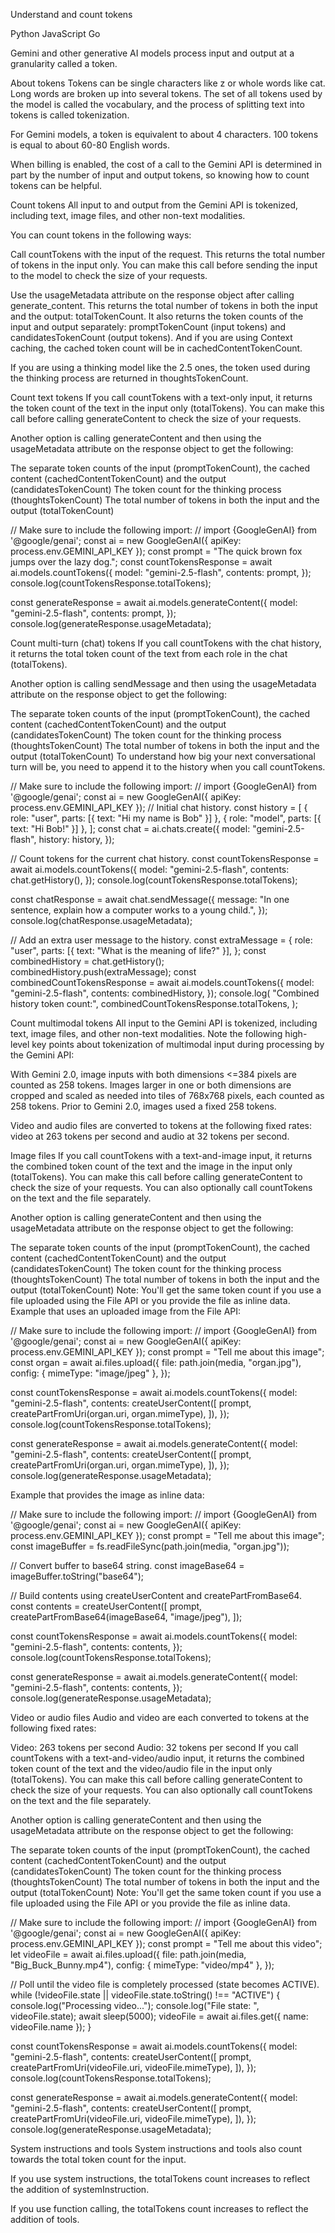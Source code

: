 Understand and count tokens

Python JavaScript Go

Gemini and other generative AI models process input and output at a granularity called a token.

About tokens
Tokens can be single characters like z or whole words like cat. Long words are broken up into several tokens. The set of all tokens used by the model is called the vocabulary, and the process of splitting text into tokens is called tokenization.

For Gemini models, a token is equivalent to about 4 characters. 100 tokens is equal to about 60-80 English words.

When billing is enabled, the cost of a call to the Gemini API is determined in part by the number of input and output tokens, so knowing how to count tokens can be helpful.

Count tokens
All input to and output from the Gemini API is tokenized, including text, image files, and other non-text modalities.

You can count tokens in the following ways:

Call countTokens with the input of the request.
This returns the total number of tokens in the input only. You can make this call before sending the input to the model to check the size of your requests.

Use the usageMetadata attribute on the response object after calling generate_content.
This returns the total number of tokens in both the input and the output: totalTokenCount.
It also returns the token counts of the input and output separately: promptTokenCount (input tokens) and candidatesTokenCount (output tokens). And if you are using Context caching, the cached token count will be in cachedContentTokenCount.

If you are using a thinking model like the 2.5 ones, the token used during the thinking process are returned in thoughtsTokenCount.

Count text tokens
If you call countTokens with a text-only input, it returns the token count of the text in the input only (totalTokens). You can make this call before calling generateContent to check the size of your requests.

Another option is calling generateContent and then using the usageMetadata attribute on the response object to get the following:

The separate token counts of the input (promptTokenCount), the cached content (cachedContentTokenCount) and the output (candidatesTokenCount)
The token count for the thinking process (thoughtsTokenCount)
The total number of tokens in both the input and the output (totalTokenCount)

// Make sure to include the following import:
// import {GoogleGenAI} from '@google/genai';
const ai = new GoogleGenAI({ apiKey: process.env.GEMINI_API_KEY });
const prompt = "The quick brown fox jumps over the lazy dog.";
const countTokensResponse = await ai.models.countTokens({
model: "gemini-2.5-flash",
contents: prompt,
});
console.log(countTokensResponse.totalTokens);

const generateResponse = await ai.models.generateContent({
model: "gemini-2.5-flash",
contents: prompt,
});
console.log(generateResponse.usageMetadata);

Count multi-turn (chat) tokens
If you call countTokens with the chat history, it returns the total token count of the text from each role in the chat (totalTokens).

Another option is calling sendMessage and then using the usageMetadata attribute on the response object to get the following:

The separate token counts of the input (promptTokenCount), the cached content (cachedContentTokenCount) and the output (candidatesTokenCount)
The token count for the thinking process (thoughtsTokenCount)
The total number of tokens in both the input and the output (totalTokenCount)
To understand how big your next conversational turn will be, you need to append it to the history when you call countTokens.

// Make sure to include the following import:
// import {GoogleGenAI} from '@google/genai';
const ai = new GoogleGenAI({ apiKey: process.env.GEMINI_API_KEY });
// Initial chat history.
const history = [
{ role: "user", parts: [{ text: "Hi my name is Bob" }] },
{ role: "model", parts: [{ text: "Hi Bob!" }] },
];
const chat = ai.chats.create({
model: "gemini-2.5-flash",
history: history,
});

// Count tokens for the current chat history.
const countTokensResponse = await ai.models.countTokens({
model: "gemini-2.5-flash",
contents: chat.getHistory(),
});
console.log(countTokensResponse.totalTokens);

const chatResponse = await chat.sendMessage({
message: "In one sentence, explain how a computer works to a young child.",
});
console.log(chatResponse.usageMetadata);

// Add an extra user message to the history.
const extraMessage = {
role: "user",
parts: [{ text: "What is the meaning of life?" }],
};
const combinedHistory = chat.getHistory();
combinedHistory.push(extraMessage);
const combinedCountTokensResponse = await ai.models.countTokens({
model: "gemini-2.5-flash",
contents: combinedHistory,
});
console.log(
"Combined history token count:",
combinedCountTokensResponse.totalTokens,
);

Count multimodal tokens
All input to the Gemini API is tokenized, including text, image files, and other non-text modalities. Note the following high-level key points about tokenization of multimodal input during processing by the Gemini API:

With Gemini 2.0, image inputs with both dimensions <=384 pixels are counted as 258 tokens. Images larger in one or both dimensions are cropped and scaled as needed into tiles of 768x768 pixels, each counted as 258 tokens. Prior to Gemini 2.0, images used a fixed 258 tokens.

Video and audio files are converted to tokens at the following fixed rates: video at 263 tokens per second and audio at 32 tokens per second.

Image files
If you call countTokens with a text-and-image input, it returns the combined token count of the text and the image in the input only (totalTokens). You can make this call before calling generateContent to check the size of your requests. You can also optionally call countTokens on the text and the file separately.

Another option is calling generateContent and then using the usageMetadata attribute on the response object to get the following:

The separate token counts of the input (promptTokenCount), the cached content (cachedContentTokenCount) and the output (candidatesTokenCount)
The token count for the thinking process (thoughtsTokenCount)
The total number of tokens in both the input and the output (totalTokenCount)
Note: You'll get the same token count if you use a file uploaded using the File API or you provide the file as inline data.
Example that uses an uploaded image from the File API:

// Make sure to include the following import:
// import {GoogleGenAI} from '@google/genai';
const ai = new GoogleGenAI({ apiKey: process.env.GEMINI_API_KEY });
const prompt = "Tell me about this image";
const organ = await ai.files.upload({
file: path.join(media, "organ.jpg"),
config: { mimeType: "image/jpeg" },
});

const countTokensResponse = await ai.models.countTokens({
model: "gemini-2.5-flash",
contents: createUserContent([
prompt,
createPartFromUri(organ.uri, organ.mimeType),
]),
});
console.log(countTokensResponse.totalTokens);

const generateResponse = await ai.models.generateContent({
model: "gemini-2.5-flash",
contents: createUserContent([
prompt,
createPartFromUri(organ.uri, organ.mimeType),
]),
});
console.log(generateResponse.usageMetadata);

Example that provides the image as inline data:

// Make sure to include the following import:
// import {GoogleGenAI} from '@google/genai';
const ai = new GoogleGenAI({ apiKey: process.env.GEMINI_API_KEY });
const prompt = "Tell me about this image";
const imageBuffer = fs.readFileSync(path.join(media, "organ.jpg"));

// Convert buffer to base64 string.
const imageBase64 = imageBuffer.toString("base64");

// Build contents using createUserContent and createPartFromBase64.
const contents = createUserContent([
prompt,
createPartFromBase64(imageBase64, "image/jpeg"),
]);

const countTokensResponse = await ai.models.countTokens({
model: "gemini-2.5-flash",
contents: contents,
});
console.log(countTokensResponse.totalTokens);

const generateResponse = await ai.models.generateContent({
model: "gemini-2.5-flash",
contents: contents,
});
console.log(generateResponse.usageMetadata);

Video or audio files
Audio and video are each converted to tokens at the following fixed rates:

Video: 263 tokens per second
Audio: 32 tokens per second
If you call countTokens with a text-and-video/audio input, it returns the combined token count of the text and the video/audio file in the input only (totalTokens). You can make this call before calling generateContent to check the size of your requests. You can also optionally call countTokens on the text and the file separately.

Another option is calling generateContent and then using the usageMetadata attribute on the response object to get the following:

The separate token counts of the input (promptTokenCount), the cached content (cachedContentTokenCount) and the output (candidatesTokenCount)
The token count for the thinking process (thoughtsTokenCount)
The total number of tokens in both the input and the output (totalTokenCount)
Note: You'll get the same token count if you use a file uploaded using the File API or you provide the file as inline data.

// Make sure to include the following import:
// import {GoogleGenAI} from '@google/genai';
const ai = new GoogleGenAI({ apiKey: process.env.GEMINI_API_KEY });
const prompt = "Tell me about this video";
let videoFile = await ai.files.upload({
file: path.join(media, "Big_Buck_Bunny.mp4"),
config: { mimeType: "video/mp4" },
});

// Poll until the video file is completely processed (state becomes ACTIVE).
while (!videoFile.state || videoFile.state.toString() !== "ACTIVE") {
console.log("Processing video...");
console.log("File state: ", videoFile.state);
await sleep(5000);
videoFile = await ai.files.get({ name: videoFile.name });
}

const countTokensResponse = await ai.models.countTokens({
model: "gemini-2.5-flash",
contents: createUserContent([
prompt,
createPartFromUri(videoFile.uri, videoFile.mimeType),
]),
});
console.log(countTokensResponse.totalTokens);

const generateResponse = await ai.models.generateContent({
model: "gemini-2.5-flash",
contents: createUserContent([
prompt,
createPartFromUri(videoFile.uri, videoFile.mimeType),
]),
});
console.log(generateResponse.usageMetadata);

System instructions and tools
System instructions and tools also count towards the total token count for the input.

If you use system instructions, the totalTokens count increases to reflect the addition of systemInstruction.

If you use function calling, the totalTokens count increases to reflect the addition of tools.
